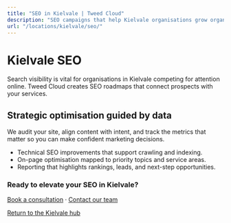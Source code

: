 ```yaml
---
title: "SEO in Kielvale | Tweed Cloud"
description: "SEO campaigns that help Kielvale organisations grow organic visibility."
url: "/locations/kielvale/seo/"
---
```


# Kielvale SEO

Search visibility is vital for organisations in Kielvale competing for attention online. Tweed Cloud creates SEO roadmaps that connect prospects with your services.

## Strategic optimisation guided by data

We audit your site, align content with intent, and track the metrics that matter so you can make confident marketing decisions.

- Technical SEO improvements that support crawling and indexing.
- On-page optimisation mapped to priority topics and service areas.
- Reporting that highlights rankings, leads, and next-step opportunities.

### Ready to elevate your SEO in Kielvale?

[Book a consultation](/consultation/) · [Contact our team](/contact/)

[Return to the Kielvale hub](/locations/kielvale/)
